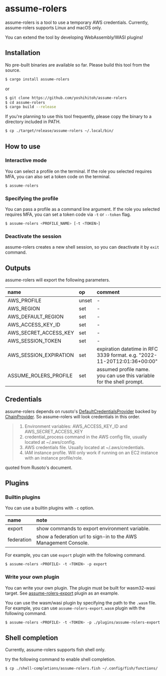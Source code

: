# assume-rolers
assume-rolers is a tool to use a temporary AWS credentials.
Currently, assume-rolers supports Linux and macOS only.

You can extend the tool by developing WebAssembly/WASI plugins!

## Installation

No pre-built binaries are available so far.
Please build this tool from the source.

```bash
$ cargo install assume-rolers
```

or

```bash
$ git clone https://github.com/yoshihitoh/assume-rolers
$ cd assume-rolers
$ cargo build --release
```

If you're planning to use this tool frequently, please copy the binary to a directory included in PATH.
```bash
$ cp ./target/release/assume-rolers ~/.local/bin/
```

## How to use
### Interactive mode
You can select a profile on the terminal.
If the role you selected requires MFA, you can also set a token code on the terminal.

```bash
$ assume-rolers
```

### Specifying the profile
You can pass a profile as a command line argument.
If the role you selected requires MFA, you can set a token code via `-t` or `--token` flag.

```bash
$ assume-rolers <PROFILE_NAME> [-t <TOKEN>]
```

### Deactivate the session
assume-rolers creates a new shell session, so you can deactivate it by `exit` command.

## Outputs
assume-rolers will export the following parameters.

| name                   | op    | comment
|:-----------------------|:------|:-------
| AWS_PROFILE            | unset | \-
| AWS_REGION             | set   | \-
| AWS_DEFAULT_REGION     | set   | \-
| AWS_ACCESS_KEY_ID      | set   | \-
| AWS_SECRET_ACCESS_KEY  | set   | \-
| AWS_SESSION_TOKEN      | set   | \-
| AWS_SESSION_EXPIRATION | set   | expiration datetime in RFC 3339 format. e.g. "2022-11-20T12:01:36+00:00"
| ASSUME_ROLERS_PROFILE  | set   | assumed profile name. you can use this variable for the shell prompt.

## Credentials
assume-rolers depends on rusoto's [DefaultCredentialsProvider](https://rusoto.github.io/rusoto/rusoto_core/struct.DefaultCredentialsProvider.html) backed by [ChainProvider](https://rusoto.github.io/rusoto/rusoto_credential/struct.ChainProvider.html). So assume-rolers will look credentials in this order.

> 1. Environment variables: AWS_ACCESS_KEY_ID and AWS_SECRET_ACCESS_KEY
> 2. credential_process command in the AWS config file, usually located at ~/.aws/config.
> 3. AWS credentials file. Usually located at ~/.aws/credentials.
> 4. IAM instance profile. Will only work if running on an EC2 instance with an instance profile/role.

quoted from Rusoto's document.

## Plugins
### Builtin plugins

You can use a builtin plugins with `-c` option.

| name                   | note
|:-----------------------|:---------------------------------------------------------------
| export                 | show commands to export environment variable.
| federation             | show a federation url to sign-in to the AWS Management Console.

For example, you can use `export` plugin with the following command.

```bash
$ assume-rolers <PROFILE> -t <TOKEN> -p export
```

### Write your own plugin

You can write your own plugin. The plugin must be built for wasm32-wasi target.
See [assume-rolers-export](plugins/assume-rolers-export/) plugin as an example.

You can use the wasm/wasi plugin by specifying the path to the `.wasm` file.
For example, you can use `assume-rolers-export.wasm` plugin with the following command.

```bash
$ assume-rolers <PROFILE> -t <TOKEN> -p ./plugins/assume-rolers-export.wasm
```

## Shell completion
Currently, assume-rolers supports fish shell only.

try the following command to enable shell completion.
```bash
$ cp ./shell-completions/assume-rolers.fish ~/.config/fish/functions/
```

